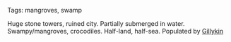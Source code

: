 Tags: mangroves, swamp

Huge stone towers, ruined city. Partially submerged in water. Swampy/mangroves, crocodiles. Half-land, half-sea. Populated by [Gillykin](Gillykin)